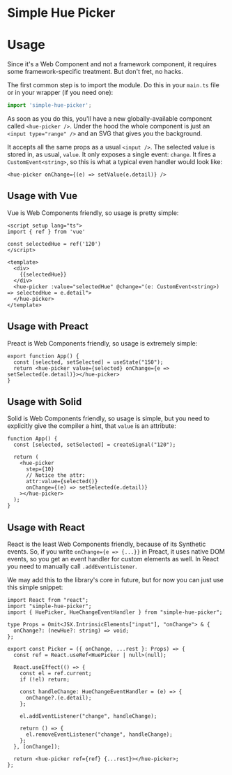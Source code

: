 # Simple Hue Picker



# Usage

Since it's a Web Component and not a framework component, it requires some framework-specific treatment. But don't fret, no hacks.

The first common step is to import the module. Do this in your `main.ts` file or in your wrapper (if you need one):

```ts
import 'simple-hue-picker';
```

As soon as you do this, you'll have a new globally-available component called `<hue-picker />`. Under the hood the whole component is just an `<input type="range" />` and an SVG that gives you the background.

It accepts all the same props as a usual `<input />`. The selected value is stored in, as usual, `value`. It only exposes a single event: `change`. It fires a `CustomEvent<string>`, so this is what a typical even handler would look like:

```tsx
<hue-picker onChange={(e) => setValue(e.detail)} />
```

## Usage with Vue

Vue is Web Components friendly, so usage is pretty simple:

```vue
<script setup lang="ts">
import { ref } from 'vue'

const selectedHue = ref('120')
</script>

<template>
  <div>
    {{selectedHue}}
  </div>
  <hue-picker :value="selectedHue" @change="(e: CustomEvent<string>) => selectedHue = e.detail">
  </hue-picker>  
</template>
```
  
## Usage with Preact

Preact is Web Components friendly, so usage is extremely simple:

```tsx
export function App() {
  const [selected, setSelected] = useState("150");
  return <hue-picker value={selected} onChange={e => setSelected(e.detail)}></hue-picker>
}
```

## Usage with Solid

Solid is Web Components friendly, so usage is simple, but you need to explicitly give the compiler a hint, that `value` is an attribute:

```tsx
function App() {
  const [selected, setSelected] = createSignal("120");

  return (
    <hue-picker
      step={10}
      // Notice the attr:
      attr:value={selected()}
      onChange={(e) => setSelected(e.detail)}
    ></hue-picker>
  );
}
```

## Usage with React

React is the least Web Components friendly, because of its Synthetic events. So, if you write `onChange={e => {...}}` in Preact, it uses native DOM events, so you get an event handler for custom elements as well. In React you need to manually call `.addEventListener`.

We may add this to the library's core in future, but for now you can just use this simple snippet:

```tsx
import React from "react";
import "simple-hue-picker";
import { HuePicker, HueChangeEventHandler } from "simple-hue-picker";

type Props = Omit<JSX.IntrinsicElements["input"], "onChange"> & {
  onChange?: (newHue?: string) => void;
};

export const Picker = ({ onChange, ...rest }: Props) => {
  const ref = React.useRef<HuePicker | null>(null);

  React.useEffect(() => {
    const el = ref.current;
    if (!el) return;

    const handleChange: HueChangeEventHandler = (e) => {
      onChange?.(e.detail);
    };

    el.addEventListener("change", handleChange);

    return () => {
      el.removeEventListener("change", handleChange);
    };
  }, [onChange]);

  return <hue-picker ref={ref} {...rest}></hue-picker>;
};
```
